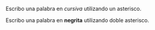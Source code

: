 Escribo una palabra en *cursiva* utilizando un asterisco.

Escribo una palabra en **negrita** utilizando doble asterisco.
